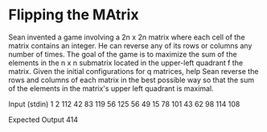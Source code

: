 # Flipping the MAtrix
Sean invented a game involving a 2n x 2n matrix where each cell of the matrix contains an integer. He can reverse any of its rows or columns any number of times. The goal of the game is to maximize the sum of the elements in the n x n submatrix located in the upper-left quadrant f the matrix.
Given the initial configurations for q matrices, help Sean reverse the rows and columns of each matrix in the best possible way so that the sum of the elements in the matrix's upper left quadrant is maximal.


Input (stdin)
1
2
112 42 83 119
56 125 56 49
15 78 101 43
62 98 114 108


Expected Output
414


